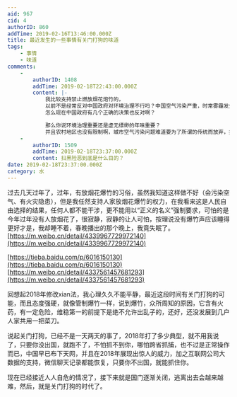 ```yaml
---
aid: 967
cid: 4
authorID: 860
addTime: 2019-02-16T13:46:00.000Z
title: 最近发生的一些事情有关门打狗的味道
tags:
    - 事情
    - 味道
comments:
    -
        authorID: 1408
        addTime: 2019-02-18T22:43:00.000Z
        content: |-
            我比较支持禁止燃放烟花炮竹的，  
            以前不是经常反对中国政府对环境治理不行吗？中国空气污染严重，时常雾霾发生。  
            怎么现在中国政府有几个正确的决策也反对啊？

            那么你说环境治理重要还是虚无缥缈的年味重要？  
            并且农村地区也没有限制啊，城市空气污染问题难道要为了所谓的传统而放弃，并且他们也没有太多的经济价值，反而造成空气和噪音污染
    -
        authorID: 1509
        addTime: 2019-02-18T23:37:00.000Z
        content: 扫黑险恶到底是什么目的？
date: 2019-02-18T23:37:00.000Z
category: 水
---
```


过去几天过年了，过年，有放烟花爆竹的习俗，虽然我知道这样做不好（会污染空气、有火灾隐患），但是我任然支持人家放烟花爆竹的权力，在我看来这是人民自由选择的结果，任何人都不能干涉，更不能用以“正义的名义”强制要求，可怕的是今年过年没有人放烟花了，很寂静，寂静的让人可怕，按理说没有爆竹声应该睡得更好才是，我却睡不着，春晚播出的那个晚上，我竟失眠了。[https://m.weibo.cn/detail/4339967729972140](https://m.weibo.cn/detail/4339967729972140)

[https://tieba.baidu.com/p/6016150130](https://tieba.baidu.com/p/6016150130)  
[https://m.weibo.cn/detail/4337561457681293](https://m.weibo.cn/detail/4337561457681293)

回想起2018年修改xian法，我心理久久不能平静，最近这段时间有关门打狗的可能，而且态度强硬，就像管制爆竹一样，说到爆竹，众所周知的原因，它含有火药，有一定危险，维稳第一的前提下是绝不允许出乱子的，还好，还没发展到几户人家共用一把菜刀。

说起关门打狗，已经不是一天两天的事了，2018年打了多少典型，就不用我说了，只要你没出国，就跑不了，不怕抓不到你，哪怕跨省抓捕，也不过是正常操作而已，中国早已布下天网，并且在2018年展现出惊人的威力，加之互联网公司大数据的支持，微信聊天记录都能恢复，只要你不出国，就能抓住你。

现在已经接近人人自危的情况了，接下来就是国门逐渐关闭，逃离出去会越来越难，然后，就是关门打狗的时代了。
